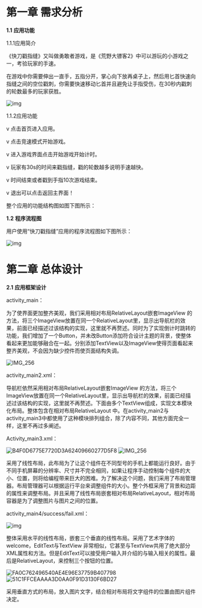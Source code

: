 # 第一章 需求分析

**1.1** **应用功能**

1.1.1应用简介

  《快刀戳指缝》又叫做勇敢者游戏，是《荒野大镖客2》中可以游玩的小游戏之一，考验玩家的手速。

在游戏中你需要伸出一直手，五指分开，掌心向下放再桌子上，然后用匕首快速向指缝之间的空位戳刺，你需要快速移动匕首并且避免让手指受伤，在30秒内戳刺的轮数最多的玩家获胜。

![img](file:///C:/Users/17137/AppData/Local/Temp/msohtmlclip1/01/clip_image002.jpg)

1.1.2应用功能

v 点击首页进入应用。

v 点击竞速模式开始游戏。

v 进入游戏界面点击开始游戏开始计时。

v 玩家有30s的时间来戳指缝，戳的轮数越多说明手速越快。

v 时间结束或者戳到手指10次游戏结束。

v 退出可以点击返回主界面！

 

整个应用的功能结构图如图下图所示：

 

**1.2** **程序流程图**

用户使用“快刀戳指缝”应用的程序流程图如下图所示：

![img](file:///C:/Users/17137/AppData/Local/Temp/msohtmlclip1/01/clip_image004.jpg)

 

# 第二章 总体设计

**2.1** **应用框架设计**

activity_main：

为了使界面更加整齐美观，我们采用相对布局RelativeLayout嵌套ImageView 的方法，将三个ImageView放置在同一个RelativeLayout里，显示出导航栏的效果，前面已经描述过该结构的实现，这里就不再赘述。同时为了实现倒计时跳转的功能，我们增加了一个Button，并未改Button添加符合设计主题的背景，使整体看起来更加能够融合在一起。分别添加TextView以及ImageView使得页面看起来整齐美观，不会因为缺少控件而使页面结构失调。

![IMG_256](file:///C:/Users/17137/AppData/Local/Temp/msohtmlclip1/01/clip_image006.jpg)

 

activity_main2.xml：

  导航栏依然采用相对布局RelativeLayout嵌套ImageView 的方法，将三个ImageView放置在同一个RelativeLayout里，显示出导航栏的效果，前面已经描述过该结构的实现，这里就不再赘述。下面由多个TextView组成，实现文本模块化布局。整体包含在相对布局RelativeLayout 中。在activity_main2与activity_main3中都使用了这种模块排列组合，除了内容不同，其他方面完全一样，这里不再过多阐述。

 

 

 

 

Activity_main3.xml：

![B4F0D6775E7720D3A62409660277D5F8](file:///C:/Users/17137/AppData/Local/Temp/msohtmlclip1/01/clip_image008.jpg) ![IMG_256](file:///C:/Users/17137/AppData/Local/Temp/msohtmlclip1/01/clip_image010.jpg)

 

 

采用了线性布局，此布局为了让这个组件在不同型号的手机上都能运行良好。由于不同手机屏幕的分辨率、尺寸并不完全相同，如果让程序手动控制每个组件的大小、位置，则将给编程带来巨大的困难。为了解决这个问题，我们采用了布局管理器。布局管理器可以根据运行平台来调整组件的大小。整个外框采用了背景和边距的属性来调整布局。并且采用了线性布局嵌套相对布局RelativeLayout，相对布局容器是为了调整图片与图片之间的位置。

 

 

 

 

 

 

activity_main4/success/fail.xml：

![img](file:///C:/Users/17137/AppData/Local/Temp/msohtmlclip1/01/clip_image012.jpg)

 

整体采用水平的线性布局，嵌套三个垂直的线性布局。采用了艺术字体的welcome，EditText与TextView 非常相似，它甚至与TextView共用了绝大部分XML属性和方法。但是EditText可以接受用户输入并介绍的与输入相关的属性。最后是RelativeLayout，来控制三个按钮的位置。

 

 

![FA0C762496540AE4E96E37759B407798](file:///C:/Users/17137/AppData/Local/Temp/msohtmlclip1/01/clip_image014.jpg)![51C1FFCEAAAA3D0AA0F91D3130F6BD27](file:///C:/Users/17137/AppData/Local/Temp/msohtmlclip1/01/clip_image016.jpg)

 

采用垂直方式的布局，放入图片文字，结合相对布局将文字组件的位置由图片组件决定。
